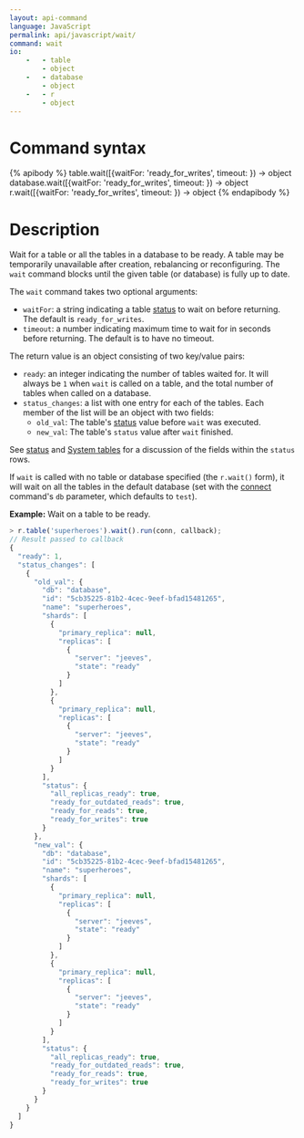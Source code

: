 ```yaml
---
layout: api-command
language: JavaScript
permalink: api/javascript/wait/
command: wait
io:
    -   - table
        - object
    -   - database
        - object
    -   - r
        - object
---
```

# Command syntax #

{% apibody %}
table.wait([{waitFor: 'ready_for_writes', timeout: <sec>}) &rarr; object
database.wait([{waitFor: 'ready_for_writes', timeout: <sec>}) &rarr; object
r.wait([{waitFor: 'ready_for_writes', timeout: <sec>}) &rarr; object
{% endapibody %}

# Description #

Wait for a table or all the tables in a database to be ready. A table may be temporarily unavailable after creation, rebalancing or reconfiguring. The `wait` command blocks until the given table (or database) is fully up to date.

The `wait` command takes two optional arguments:

* `waitFor`: a string indicating a table [status](/api/javascript/status) to wait on before returning. The default is `ready_for_writes`. 
* `timeout`: a number indicating maximum time to wait for in seconds before returning. The default is to have no timeout.

The return value is an object consisting of two key/value pairs:

* `ready`: an integer indicating the number of tables waited for. It will always be `1` when `wait` is called on a table, and the total number of tables when called on a database.
* `status_changes`: a list with one entry for each of the tables. Each member of the list will be an object with two fields:
    * `old_val`: The table's [status](/api/javascript/status) value before `wait` was executed.
    * `new_val`: The table's `status` value after `wait` finished.

See [status](/api/javascript/status) and [System tables](/docs/system-tables/) for a discussion of the fields within the `status` rows.

If `wait` is called with no table or database specified (the `r.wait()` form), it will wait on all the tables in the default database (set with the [connect](/api/javascript/connect/) command's `db` parameter, which defaults to `test`).

__Example:__ Wait on a table to be ready.

```js
> r.table('superheroes').wait().run(conn, callback);
// Result passed to callback
{
  "ready": 1,
  "status_changes": [
	{
	  "old_val": {
		"db": "database",
		"id": "5cb35225-81b2-4cec-9eef-bfad15481265",
		"name": "superheroes",
		"shards": [
		  {
			"primary_replica": null,
			"replicas": [
			  {
				"server": "jeeves",
				"state": "ready"
			  }
			]
		  },
		  {
			"primary_replica": null,
			"replicas": [
			  {
				"server": "jeeves",
				"state": "ready"
			  }
			]
		  }
		],
		"status": {
		  "all_replicas_ready": true,
		  "ready_for_outdated_reads": true,
		  "ready_for_reads": true,
		  "ready_for_writes": true
		}
	  },
	  "new_val": {
		"db": "database",
		"id": "5cb35225-81b2-4cec-9eef-bfad15481265",
		"name": "superheroes",
		"shards": [
		  {
			"primary_replica": null,
			"replicas": [
			  {
				"server": "jeeves",
				"state": "ready"
			  }
			]
		  },
		  {
			"primary_replica": null,
			"replicas": [
			  {
				"server": "jeeves",
				"state": "ready"
			  }
			]
		  }
		],
		"status": {
		  "all_replicas_ready": true,
		  "ready_for_outdated_reads": true,
		  "ready_for_reads": true,
		  "ready_for_writes": true
		}
	  }
	}
  ]
}
```
